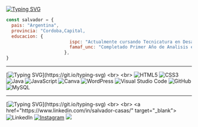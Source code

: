 [![Typing SVG](https://readme-typing-svg.herokuapp.com?color=BDC4F7&size=24&lines=Soy+Salvador+Casas...;Bienvenidos+a+mi+GitHub+%3AD)](https://git.io/typing-svg)


```javascript
const salvador = {
  pais: "Argentina",
  provincia: "Cordoba,Capital,
  educacion: {
                        ispc: "Actualmente cursando Tecnicatura en Desarrollo Web y Aplicaciones Moviles | 2021",
                        famaf_unc: "Completado Primer Año de Analisis en Computacion | 2018-2020",
                      },
}
```
<hr>

[![Typing SVG](https://readme-typing-svg.herokuapp.com?color=BDC4F7&size=24&lines=Mis+Habilidades...)](https://git.io/typing-svg)
<br>
<br>
![HTML5](https://img.shields.io/badge/html5-%23E34F26.svg?style=for-the-badge&logo=html5&logoColor=white)
![CSS3](https://img.shields.io/badge/css3-%231572B6.svg?style=for-the-badge&logo=css3&logoColor=white)
![Java](https://img.shields.io/badge/java-%23ED8B00.svg?style=for-the-badge&logo=java&logoColor=white)
![JavaScript](https://img.shields.io/badge/javascript-%23323330.svg?style=for-the-badge&logo=javascript&logoColor=%23F7DF1E)
![Canva](https://img.shields.io/badge/Canva-%2300C4CC.svg?style=for-the-badge&logo=Canva&logoColor=white)
![WordPress](https://img.shields.io/badge/WordPress-%23117AC9.svg?style=for-the-badge&logo=WordPress&logoColor=white)
![Visual Studio Code](https://img.shields.io/badge/VisualStudioCode-0078d7.svg?style=for-the-badge&logo=visual-studio-code&logoColor=white)
![GitHub](https://img.shields.io/badge/github-%23121011.svg?style=for-the-badge&logo=github&logoColor=white)
![MySQL](https://img.shields.io/badge/mysql-%2300f.svg?style=for-the-badge&logo=mysql&logoColor=white)
<hr>

[![Typing SVG](https://readme-typing-svg.herokuapp.com?color=BDC4F7&size=24&lines=Contacto...)](https://git.io/typing-svg)
<br>
<br>
<a href="https://www.linkedin.com/in/salvador-casas/" target="_blank">![LinkedIn](https://img.shields.io/badge/linkedin-%230077B5.svg?style=for-the-badge&logo=linkedin&logoColor=white)</a>
<a href="https://www.instagram.com/casas_salvador/?hl=es-la">![Instagram](https://img.shields.io/badge/Instagram-%23E4405F.svg?style=for-the-badge&logo=Instagram&logoColor=white)</a>
<a href="mailto:salvadorcasas11@gmail.com?subject=Hello%20Ileri,%20From%20Github"><img src="https://img.shields.io/badge/gmail-%23D14836.svg?&style=for-the-badge&logo=gmail&logoColor=white" /></a>
